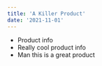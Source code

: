 ```yaml
---
title: 'A Killer Product'
date: '2021-11-01'
---
```


* Product info
* Really cool product info
* Man this is a great product